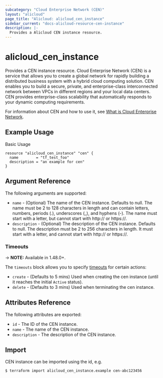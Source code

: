 ```yaml
---
subcategory: "Cloud Enterprise Network (CEN)"
layout: "alicloud"
page_title: "Alicloud: alicloud_cen_instance"
sidebar_current: "docs-alicloud-resource-cen-instance"
description: |-
  Provides a Alicloud CEN instance resource.
---
```


# alicloud\_cen_instance

Provides a CEN instance resource. Cloud Enterprise Network (CEN) is a service that allows you to create a global network for rapidly building a distributed business system with a hybrid cloud computing solution. CEN enables you to build a secure, private, and enterprise-class interconnected network between VPCs in different regions and your local data centers. CEN provides enterprise-class scalability that automatically responds to your dynamic computing requirements.

For information about CEN and how to use it, see [What is Cloud Enterprise Network](https://www.alibabacloud.com/help/doc-detail/59870.htm).

## Example Usage

Basic Usage

```
resource "alicloud_cen_instance" "cen" {
  name        = "tf_test_foo"
  description = "an example for cen"
}
```
## Argument Reference

The following arguments are supported:

* `name` - (Optional) The name of the CEN instance. Defaults to null. The name must be 2 to 128 characters in length and can contain letters, numbers, periods (.), underscores (_), and hyphens (-). The name must start with a letter, but cannot start with http:// or https://.
* `description` - (Optional) The description of the CEN instance. Defaults to null. The description must be 2 to 256 characters in length. It must start with a letter, and cannot start with http:// or https://.

### Timeouts

-> **NOTE:** Available in 1.48.0+.

The `timeouts` block allows you to specify [timeouts](https://www.terraform.io/docs/configuration-0-11/resources.html#timeouts) for certain actions:

* `create` - (Defaults to 5 mins) Used when creating the cen instance (until it reaches the initial `Active` status). 
* `delete` - (Defaults to 3 mins) Used when terminating the cen instance. 

## Attributes Reference

The following attributes are exported:

* `id` - The ID of the CEN instance.
* `name` - The name of the CEN instance.
* `description` - The description of the CEN instance.

## Import

CEN instance can be imported using the id, e.g.

```
$ terraform import alicloud_cen_instance.example cen-abc123456
```

